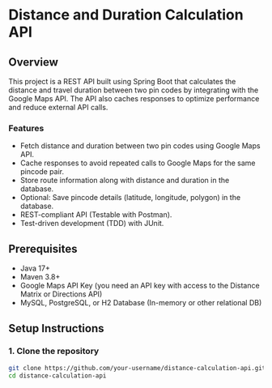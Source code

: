 # Distance and Duration Calculation API

## Overview

This project is a REST API built using Spring Boot that calculates the distance and travel duration between two pin codes by integrating with the Google Maps API. The API also caches responses to optimize performance and reduce external API calls.

### Features
- Fetch distance and duration between two pin codes using Google Maps API.
- Cache responses to avoid repeated calls to Google Maps for the same pincode pair.
- Store route information along with distance and duration in the database.
- Optional: Save pincode details (latitude, longitude, polygon) in the database.
- REST-compliant API (Testable with Postman).
- Test-driven development (TDD) with JUnit.
  
## Prerequisites

- Java 17+
- Maven 3.8+
- Google Maps API Key (you need an API key with access to the Distance Matrix or Directions API)
- MySQL, PostgreSQL, or H2 Database (In-memory or other relational DB)
  
## Setup Instructions

### 1. Clone the repository
```bash
git clone https://github.com/your-username/distance-calculation-api.git
cd distance-calculation-api

